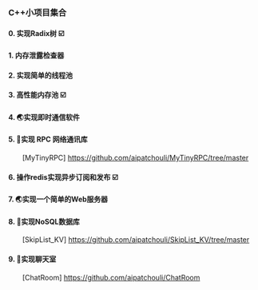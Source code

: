### C++小项目集合
#### 0. 实现Radix树 ☑️
#### 1. 内存泄露检查器
#### 2. 实现简单的线程池
#### 3. 高性能内存池 ☑️
#### 4. 🌏实现即时通信软件
#### 5. 🌟实现 RPC 网络通讯库     
&emsp;&emsp;[MyTinyRPC] <https://github.com/aipatchouli/MyTinyRPC/tree/master>      
#### 6. 操作redis实现异步订阅和发布 ☑️
#### 7. 🌏实现一个简单的Web服务器
#### 8. 🌟实现NoSQL数据库 
&emsp;&emsp;[SkipList_KV] <https://github.com/aipatchouli/SkipList_KV/tree/master>
#### 9. 🌟实现聊天室
&emsp;&emsp;[ChatRoom] <https://github.com/aipatchouli/ChatRoom>
